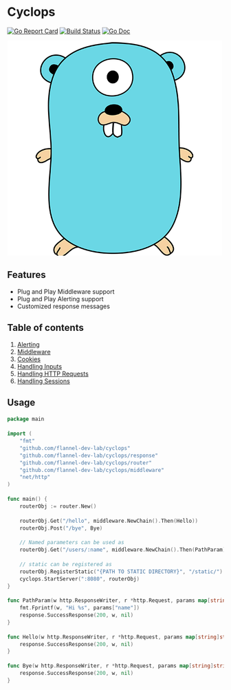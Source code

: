 # Cyclops
[![Go Report Card](https://goreportcard.com/badge/github.com/flannel-dev-lab/cyclops)](https://goreportcard.com/report/github.com/flannel-dev-lab/cyclops)
[![Build Status](https://travis-ci.org/flannel-dev-lab/cyclops.svg?branch=master)](https://travis-ci.org/flannel-dev-lab/cyclops)
[![Go Doc](https://godoc.org/github.com/flannel-dev-lab/cyclops?status.svg)](https://godoc.org/github.com/flannel-dev-lab/cyclops)

![GitHub Logo1](Gopher-logo.png)

## Features
- Plug and Play Middleware support
- Plug and Play Alerting support
- Customized response messages

## Table of contents
1. [Alerting](alerts/README.md)
2. [Middleware](middleware/README.md)
3. [Cookies](cookie/README.md)
4. [Handling Inputs](input/README.md)
5. [Handling HTTP Requests](requester/README.md)
6. [Handling Sessions](sessions/README.md)

## Usage
```go
package main

import (
	"fmt"
	"github.com/flannel-dev-lab/cyclops"
	"github.com/flannel-dev-lab/cyclops/response"
	"github.com/flannel-dev-lab/cyclops/router"
	"github.com/flannel-dev-lab/cyclops/middleware"
	"net/http"
)

func main() {
    routerObj := router.New()

    routerObj.Get("/hello", middleware.NewChain().Then(Hello))
    routerObj.Post("/bye", Bye)

    // Named parameters can be used as
    routerObj.Get("/users/:name", middleware.NewChain().Then(PathParam))

    // static can be registered as
    routerObj.RegisterStatic("{PATH TO STATIC DIRECTORY}", "/static/")
    cyclops.StartServer(":8080", routerObj)
}

func PathParam(w http.ResponseWriter, r *http.Request, params map[string]string) {
    fmt.Fprintf(w, "Hi %s", params["name"])
	response.SuccessResponse(200, w, nil)
}

func Hello(w http.ResponseWriter, r *http.Request, params map[string]string) {
	response.SuccessResponse(200, w, nil)
}

func Bye(w http.ResponseWriter, r *http.Request, params map[string]string) {
	response.SuccessResponse(200, w, nil)
}
```

